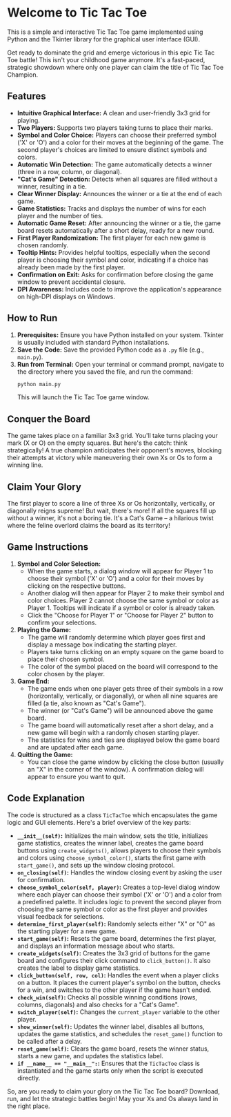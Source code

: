 # Welcome to Tic Tac Toe

This is a simple and interactive Tic Tac Toe game implemented using Python and the Tkinter library for the graphical user interface (GUI).

Get ready to dominate the grid and emerge victorious in this epic Tic Tac Toe battle! This isn't your childhood game anymore. It's a fast-paced, strategic showdown where only one player can claim the title of Tic Tac Toe Champion.

## Features

* **Intuitive Graphical Interface:** A clean and user-friendly 3x3 grid for playing.
* **Two Players:** Supports two players taking turns to place their marks.
* **Symbol and Color Choice:** Players can choose their preferred symbol ('X' or 'O') and a color for their moves at the beginning of the game. The second player's choices are limited to ensure distinct symbols and colors.
* **Automatic Win Detection:** The game automatically detects a winner (three in a row, column, or diagonal).
* **"Cat's Game" Detection:** Detects when all squares are filled without a winner, resulting in a tie.
* **Clear Winner Display:** Announces the winner or a tie at the end of each game.
* **Game Statistics:** Tracks and displays the number of wins for each player and the number of ties.
* **Automatic Game Reset:** After announcing the winner or a tie, the game board resets automatically after a short delay, ready for a new round.
* **First Player Randomization:** The first player for each new game is chosen randomly.
* **Tooltip Hints:** Provides helpful tooltips, especially when the second player is choosing their symbol and color, indicating if a choice has already been made by the first player.
* **Confirmation on Exit:** Asks for confirmation before closing the game window to prevent accidental closure.
* **DPI Awareness:** Includes code to improve the application's appearance on high-DPI displays on Windows.

  
## How to Run

1.  **Prerequisites:** Ensure you have Python installed on your system. Tkinter is usually included with standard Python installations.
2.  **Save the Code:** Save the provided Python code as a `.py` file (e.g., `main.py`).
3.  **Run from Terminal:** Open your terminal or command prompt, navigate to the directory where you saved the file, and run the command:
    ```bash
    python main.py
    ```
    This will launch the Tic Tac Toe game window.

## Conquer the Board

The game takes place on a familiar 3x3 grid. You'll take turns placing your mark (X or O) on the empty squares. But here's the catch: think strategically! A true champion anticipates their opponent's moves, blocking their attempts at victory while maneuvering their own Xs or Os to form a winning line.

## Claim Your Glory

The first player to score a line of three Xs or Os horizontally, vertically, or diagonally reigns supreme! But wait, there's more! If all the squares fill up without a winner, it's not a boring tie. It's a  Cat's Game – a hilarious twist where the feline overlord claims the board as its territory!

## Game Instructions

1.  **Symbol and Color Selection:**
    * When the game starts, a dialog window will appear for Player 1 to choose their symbol ('X' or 'O') and a color for their moves by clicking on the respective buttons.
    * Another dialog will then appear for Player 2 to make their symbol and color choices. Player 2 cannot choose the same symbol or color as Player 1. Tooltips will indicate if a symbol or color is already taken.
    * Click the "Choose for Player 1" or "Choose for Player 2" button to confirm your selections.
2.  **Playing the Game:**
    * The game will randomly determine which player goes first and display a message box indicating the starting player.
    * Players take turns clicking on an empty square on the game board to place their chosen symbol.
    * The color of the symbol placed on the board will correspond to the color chosen by the player.
3.  **Game End:**
    * The game ends when one player gets three of their symbols in a row (horizontally, vertically, or diagonally), or when all nine squares are filled (a tie, also known as "Cat's Game").
    * The winner (or "Cat's Game") will be announced above the game board.
    * The game board will automatically reset after a short delay, and a new game will begin with a randomly chosen starting player.
    * The statistics for wins and ties are displayed below the game board and are updated after each game.
4.  **Quitting the Game:**
    * You can close the game window by clicking the close button (usually an "X" in the corner of the window). A confirmation dialog will appear to ensure you want to quit.

## Code Explanation

The code is structured as a class `TicTacToe` which encapsulates the game logic and GUI elements. Here's a brief overview of the key parts:

* **`__init__(self)`:** Initializes the main window, sets the title, initializes game statistics, creates the winner label, creates the game board buttons using `create_widgets()`, allows players to choose their symbols and colors using `choose_symbol_color()`, starts the first game with `start_game()`, and sets up the window closing protocol.
* **`on_closing(self)`:** Handles the window closing event by asking the user for confirmation.
* **`choose_symbol_color(self, player)`:** Creates a top-level dialog window where each player can choose their symbol ('X' or 'O') and a color from a predefined palette. It includes logic to prevent the second player from choosing the same symbol or color as the first player and provides visual feedback for selections.
* **`determine_first_player(self)`:** Randomly selects either "X" or "O" as the starting player for a new game.
* **`start_game(self)`:** Resets the game board, determines the first player, and displays an information message about who starts.
* **`create_widgets(self)`:** Creates the 3x3 grid of buttons for the game board and configures their click command to `click_button()`. It also creates the label to display game statistics.
* **`click_button(self, row, col)`:** Handles the event when a player clicks on a button. It places the current player's symbol on the button, checks for a win, and switches to the other player if the game hasn't ended.
* **`check_win(self)`:** Checks all possible winning conditions (rows, columns, diagonals) and also checks for a "Cat's Game".
* **`switch_player(self)`:** Changes the `current_player` variable to the other player.
* **`show_winner(self)`:** Updates the winner label, disables all buttons, updates the game statistics, and schedules the `reset_game()` function to be called after a delay.
* **`reset_game(self)`:** Clears the game board, resets the winner status, starts a new game, and updates the statistics label.
* **`if __name__ == "__main__":`:** Ensures that the `TicTacToe` class is instantiated and the game starts only when the script is executed directly.

So, are you ready to claim your glory on the Tic Tac Toe board? Download, run, and let the strategic battles begin! May your Xs and Os always land in the right place.
